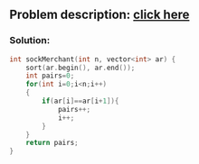 ## Problem description:  [click here](https://www.hackerrank.com/challenges/sock-merchant/problem)

### Solution:

```cpp
int sockMerchant(int n, vector<int> ar) {
    sort(ar.begin(), ar.end());
    int pairs=0;
    for(int i=0;i<n;i++)
    {
        if(ar[i]==ar[i+1]){
            pairs++;
            i++;
        }
    }
    return pairs;
}
```
